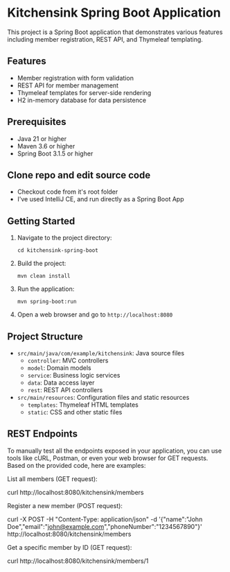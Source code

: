 # Kitchensink Spring Boot Application

This project is a Spring Boot application that demonstrates various features including member registration, REST API, and Thymeleaf templating.

## Features

- Member registration with form validation
- REST API for member management
- Thymeleaf templates for server-side rendering
- H2 in-memory database for data persistence

## Prerequisites

- Java 21 or higher
- Maven 3.6 or higher
- Spring Boot 3.1.5 or higher

## Clone repo and edit source code

- Checkout code from it's root folder
- I've used IntelliJ CE, and run directly as a Spring Boot App

## Getting Started


1. Navigate to the project directory:
   ```
   cd kitchensink-spring-boot
   ```

2. Build the project:
   ```
   mvn clean install
   ```

3. Run the application:
   ```
   mvn spring-boot:run
   ```

4. Open a web browser and go to `http://localhost:8080`

## Project Structure

- `src/main/java/com/example/kitchensink`: Java source files
  - `controller`: MVC controllers
  - `model`: Domain models
  - `service`: Business logic services
  - `data`: Data access layer
  - `rest`: REST API controllers
- `src/main/resources`: Configuration files and static resources
  - `templates`: Thymeleaf HTML templates
  - `static`: CSS and other static files

## REST Endpoints

To manually test all the endpoints exposed in your application, you can use tools like cURL, Postman, or even your web browser for GET requests. Based on the provided code, here are examples:

List all members (GET request):

curl http://localhost:8080/kitchensink/members

Register a new member (POST request):

curl -X POST -H "Content-Type: application/json" -d '{"name":"John Doe","email":"john@example.com","phoneNumber":"1234567890"}' http://localhost:8080/kitchensink/members

Get a specific member by ID (GET request):

curl http://localhost:8080/kitchensink/members/1
